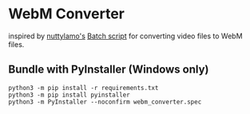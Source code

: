 # WebM Converter

inspired by [nuttylamo's](https://github.com/nuttylmao) [Batch script](https://github.com/nuttylmao/Nutty-s-WebM-Converter) for converting video files to WebM files.

## Bundle with PyInstaller (Windows only)

```
python3 -m pip install -r requirements.txt
python3 -m pip install pyinstaller
python3 -m PyInstaller --noconfirm webm_converter.spec
```